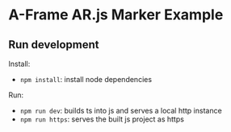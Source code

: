 # A-Frame AR.js Marker Example

## Run development

Install:
- `npm install`: install node dependencies

Run: 
- `npm run dev`: builds ts into js and serves a local http instance
- `npm run https`: serves the built js project as https
